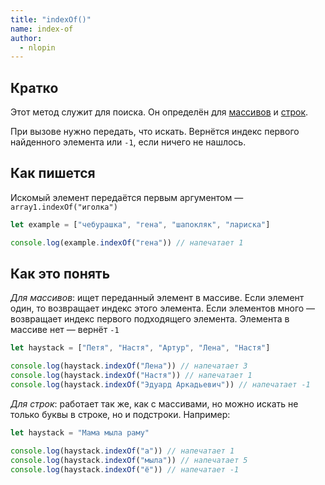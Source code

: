 ```yaml
---
title: "indexOf()"
name: index-of
author:
  - nlopin
---
```


## Кратко

Этот метод служит для поиска. Он определён для [массивов](/js/doka/arrays/) и [строк](/js/doka/string/).

При вызове нужно передать, что искать. Вернётся индекс первого найденного элемента или `-1`, если ничего не нашлось.

## Как пишется

Искомый элемент передаётся первым аргументом — `array1.indexOf("иголка")`

```js
let example = ["чебурашка", "гена", "шапокляк", "лариска"]

console.log(example.indexOf("гена")) // напечатает 1
```

## Как это понять

_Для массивов_: ищет переданный элемент в массиве. Если элемент один, то возвращает индекс этого элемента. Если элементов много — возвращает индекс первого подходящего элемента. Элемента в массиве нет — вернёт `-1`

```js
let haystack = ["Петя", "Настя", "Артур", "Лена", "Настя"]

console.log(haystack.indexOf("Лена")) // напечатает 3
console.log(haystack.indexOf("Настя")) // напечатает 1
console.log(haystack.indexOf("Эдуард Аркадьевич")) // напечатает -1
```

_Для строк_: работает так же, как с массивами, но можно искать не только буквы в строке, но и подстроки. Например:

```js
let haystack = "Мама мыла раму"

console.log(haystack.indexOf("а")) // напечатает 1
console.log(haystack.indexOf("мыла")) // напечатает 5
console.log(haystack.indexOf("ё")) // напечатает -1
```
